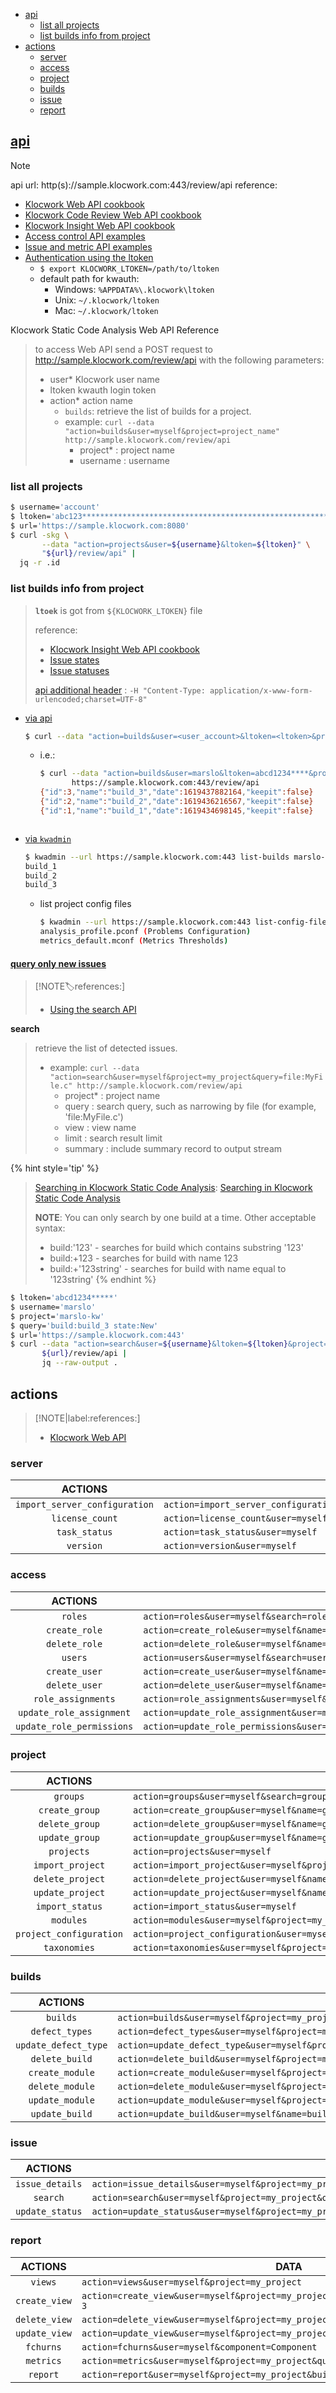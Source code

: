 <!-- START doctoc generated TOC please keep comment here to allow auto update -->
<!-- DON'T EDIT THIS SECTION, INSTEAD RE-RUN doctoc TO UPDATE -->

- [api](#api)
  - [list all projects](#list-all-projects)
  - [list builds info from project](#list-builds-info-from-project)
- [actions](#actions)
  - [server](#server)
  - [access](#access)
  - [project](#project)
  - [builds](#builds)
  - [issue](#issue)
  - [report](#report)

<!-- END doctoc generated TOC please keep comment here to allow auto update -->


## [api](https://docs.roguewave.com/en/klocwork/current/formattingrequeststotheapi1)

> [!NOTE]
> api url: http(s)://sample.klocwork.com:443/review/api
> reference:
> - [Klocwork Web API cookbook](https://docs.roguewave.com/en/klocwork/current/klocworkwebapicookbook)
> - [Klocwork Code Review Web API cookbook](https://help.klocwork.com/current/en-us/concepts/klocworkcrwebapicookbook.htm)
> - [Klocwork Insight Web API cookbook](http://docs.klocwork.com/Insight-10.0/Klocwork_Insight_Web_API_cookbook)
> - [Access control API examples](https://docs.roguewave.com/en/klocwork/2020/examples_webacl)
> - [Issue and metric API examples](https://docs.roguewave.com/en/klocwork/2020/examples2)
> - [Authentication using the ltoken](https://help.klocwork.com/current/en-us/concepts/klocworkltoken.htm)
>   - `$ export KLOCWORK_LTOKEN=/path/to/ltoken`
>   - default path for kwauth:
>     - Windows: `%APPDATA%\.klocwork\ltoken`
>     - Unix: `~/.klocwork/ltoken`
>     - Mac: `~/.klocwork/ltoken`

Klocwork Static Code Analysis Web API Reference
> to access Web API send a POST request to http://sample.klocwork.com/review/api with the following parameters:
> - user*     Klocwork user name
> - ltoken    kwauth login token
> - action*   action name
>   - `builds`: retrieve the list of builds for a project.
>   - example: `curl --data "action=builds&user=myself&project=project_name" http://sample.klocwork.com/review/api`
>     - project* : project name
>     - username : username

### list all projects
```bash
$ username='account'
$ ltoken='abc123**********************************************************'
$ url='https://sample.klocwork.com:8080'
$ curl -skg \
       --data "action=projects&user=${username}&ltoken=${ltoken}" \
       "${url}/review/api" |
  jq -r .id
```

### list builds info from project
> **`ltoek`** is got from `${KLOCWORK_LTOKEN}` file
>
> reference:
> - [Klocwork Insight Web API cookbook](http://docs.klocwork.com/Insight-10.0/Klocwork_Insight_Web_API_cookbook)
> - [Issue states](https://docs.roguewave.com/en/klocwork/2020/issuestates)
> - [Issue statuses](https://docs.roguewave.com/en/klocwork/current/issuestatuses)
>
> [api additional header](https://docs.roguewave.com/en/klocwork/current/formattingrequeststotheapi1) : `-H "Content-Type: application/x-www-form-urlencoded;charset=UTF-8"`

- [via api](https://stackoverflow.com/a/28774031/2940319)
  ```bash
  $ curl --data "action=builds&user=<user_account>&ltoken=<ltoken>&project=<projct_name>" http://sample.klocwork.com/review/api
  ```
  - i.e.:
    ```bash
    $ curl --data "action=builds&user=marslo&ltoken=abcd1234****&project=marslo-kw" \
           https://sample.klocwork.com:443/review/api
    {"id":3,"name":"build_3","date":1619437882164,"keepit":false}
    {"id":2,"name":"build_2","date":1619436216567,"keepit":false}
    {"id":1,"name":"build_1","date":1619434698145,"keepit":false}
  ```

- [via `kwadmin`](https://docs.roguewave.com/en/klocwork/current/kwadmin)
  ```bash
  $ kwadmin --url https://sample.klocwork.com:443 list-builds marslo-kw
  build_1
  build_2
  build_3
  ```
  - list project config files
    ```bash
    $ kwadmin --url https://sample.klocwork.com:443 list-config-files marslo-kw
    analysis_profile.pconf (Problems Configuration)
    metrics_default.mconf (Metrics Thresholds)
    ```

#### [query only new issues](https://stackoverflow.com/a/28774031/2940319)
> [!NOTE:label:references:]
> - [Using the search API](https://bullwhip.physio-control.com/documentation/help/concepts/usingthesearchapi.htm)

**search**
> retrieve the list of detected issues.
> - example: `curl --data "action=search&user=myself&project=my_project&query=file:MyFile.c" http://sample.klocwork.com/review/api`
>   - project* : project name
>   - query    : search query, such as narrowing by file (for example, 'file:MyFile.c')
>   - view     : view name
>   - limit    : search result limit
>   - summary  : include summary record to output stream

{% hint style='tip' %}
> [Searching in Klocwork Static Code Analysis](https://bullwhip.physio-control.com/documentation/help/concepts/searchinginklocworksca.htm#concept955):
> [Searching in Klocwork Static Code Analysis](https://help.klocwork.com/current/en-us/concepts/searchinginklocworksca.htm)
>
> **NOTE**: You can only search by one build at a time. Other acceptable syntax:
> - build:'123' - searches for build which contains substring '123'
> - build:+123 - searches for build with name 123
> - build:+'123string' - searches for build with name equal to '123string'
{% endhint %}

```bash
$ ltoken='abcd1234*****'
$ username='marslo'
$ project='marslo-kw'
$ query='build:build_3 state:New'
$ url='https://sample.klocwork.com:443'
$ curl --data "action=search&user=${username}&ltoken=${ltoken}&project=${project}&query=${query}" \
       ${url}/review/api |
       jq --raw-output .
```

## actions

> [!NOTE|label:references:]
> - [Klocwork Web API](./klocwork_web_api.html)

### server
|            ACTIONS            | DATA                                                                                                                 |
|:-----------------------------:|----------------------------------------------------------------------------------------------------------------------|
| `import_server_configuration` | `action=import_server_configuration&user=myself&sourceURL=http://oldserver:8080&sourceAdmin=user&sourcePassword=pwd` |
|        `license_count`        | `action=license_count&user=myself&feature=kwadmin10`                                                                 |
|         `task_status`         | `action=task_status&user=myself`                                                                                     |
|           `version`           | `action=version&user=myself`                                                                                         |

### access
|          ACTIONS          | DATA                                                                                                                                                                                                                                                                                                                                                                                                                                                                                                                                                                |
|:-------------------------:|---------------------------------------------------------------------------------------------------------------------------------------------------------------------------------------------------------------------------------------------------------------------------------------------------------------------------------------------------------------------------------------------------------------------------------------------------------------------------------------------------------------------------------------------------------------------|
|          `roles`          | `action=roles&user=myself&search=rolename`                                                                                                                                                                                                                                                                                                                                                                                                                                                                                                                          |
|       `create_role`       | `action=create_role&user=myself&name=myrole&create_project=true&manage_roles=false&change_issue_status=true&allowed_status_transitions=Any,Analyze;Analyze,Fix`                                                                                                                                                                                                                                                                                                                                                                                                     |
|       `delete_role`       | `action=delete_role&user=myself&name=my_role`                                                                                                                                                                                                                                                                                                                                                                                                                                                                                                                       |
|          `users`          | `action=users&user=myself&search=username&limit=1000`                                                                                                                                                                                                                                                                                                                                                                                                                                                                                                               |
|       `create_user`       | `action=create_user&user=myself&name=user_name&password=thepassword`                                                                                                                                                                                                                                                                                                                                                                                                                                                                                                |
|       `delete_user`       | `action=delete_user&user=myself&name=user_name`                                                                                                                                                                                                                                                                                                                                                                                                                                                                                                                     |
|     `role_assignments`    | `action=role_assignments&user=myself&search=rolename`                                                                                                                                                                                                                                                                                                                                                                                                                                                                                                               |
|  `update_role_assignment` | `action=update_role_assignment&user=myself&name=myrole&project=myproject&account=jdoe&group=false&remove=falseaction=update_role_assignment&user=myself&name=myrole&project=myproject&account=jdoe&group=false&remove=falseaction=update_role_assignment&user=myself&name=myrole&project=myproject&account=jdoe&group=false&remove=falseaction=update_role_assignment&user=myself&name=myrole&project=myproject&account=jdoe&group=false&remove=falseaction=update_role_assignment&user=myself&name=myrole&project=myproject&account=jdoe&group=false&remove=false` |
| `update_role_permissions` | `action=update_role_permissions&user=myself&name=myrole&create_project=true&manage_roles=false&change_issue_status=true&allowed_status_transitions=Any,Analyze;Analyze,Fix`                                                                                                                                                                                                                                                                                                                                                                                         |

### project
|         ACTIONS         | DATA                                                                                                                       |
|:-----------------------:|----------------------------------------------------------------------------------------------------------------------------|
|         `groups`        | `action=groups&user=myself&search=groupname&limit=1000`                                                                    |
|      `create_group`     | `action=create_group&user=myself&name=group_name&users=User1,User2`                                                        |
|      `delete_group`     | `action=delete_group&user=myself&name=group_name`                                                                          |
|      `update_group`     | `action=update_group&user=myself&name=group_name&users=User1,User2`                                                        |
|        `projects`       | `action=projects&user=myself`                                                                                              |
|     `import_project`    | `action=import_project&user=myself&project=my_project&sourceURL=http://oldserver:8080&sourceAdmin=user&sourcePassword=pwd` |
|     `delete_project`    | `action=delete_project&user=myself&name=my_project`                                                                        |
|     `update_project`    | `action=update_project&user=myself&name=myproject&new_name=my_project`                                                     |
|     `import_status`     | `action=import_status&user=myself`                                                                                         |
|        `modules`        | `action=modules&user=myself&project=my_project`                                                                            |
| `project_configuration` | `action=project_configuration&user=myself&project=my_project&build=build_name`                                             |
|       `taxonomies`      | `action=taxonomies&user=myself&project=my_project`                                                                         |

### builds
|        ACTIONS       | DATA                                                                                                                      |
|:--------------------:|---------------------------------------------------------------------------------------------------------------------------|
|       `builds`       | `action=builds&user=myself&project=my_project`                                                                            |
|    `defect_types`    | `action=defect_types&user=myself&project=my_project`                                                                      |
| `update_defect_type` | `action=update_defect_type&user=myself&project=my_project&code=ECC.EMPTY&enabled=false`                                   |
|    `delete_build`    | `action=delete_build&user=myself&project=my_project&name=build_1`                                                         |
|    `create_module`   | `action=create_module&user=myself&project=my_project&name=test&allow_all=true&paths="**/test/*"`                          |
|    `delete_module`   | `action=delete_module&user=myself&project=my_project&name=my_module`                                                      |
|    `update_module`   | `action=update_module&user=myself&project=my_project&name=test&new_name=aux&allow_all=true&paths="**/test/*,**/assert/*"` |
|    `update_build`    | `action=update_build&user=myself&name=build_1&new_name=build_03_11_2011`                                                  |

### issue
|     ACTIONS     | DATA                                                                                                                     |
|:---------------:|--------------------------------------------------------------------------------------------------------------------------|
| `issue_details` | `action=issue_details&user=myself&project=my_project&id=650`                                                             |
|     `search`    | `action=search&user=myself&project=my_project&query=file:MyFile.c`                                                       |
| `update_status` | `action=update_status&user=myself&project=my_project&ids=ids_list&status=new_status&comment=new_comment&owner=new_owner` |

### report
|    ACTIONS    | DATA                                                                                 |
|:-------------:|--------------------------------------------------------------------------------------|
|    `views`    | `action=views&user=myself&project=my_project`                                        |
| `create_view` | `action=create_view&user=myself&project=my_project&name=critical&query=severity:1-3` |
| `delete_view` | `action=delete_view&user=myself&project=my_project&name=my_view`                     |
| `update_view` | `action=update_view&user=myself&project=my_project&tags=c,security&name=my_view`     |
|   `fchurns`   | `action=fchurns&user=myself&component=Component`                                     |
|   `metrics`   | `action=metrics&user=myself&project=my_project&query=file:MyFile.c`                  |
|    `report`   | `action=report&user=myself&project=my_project&build=build_1&x=Category&y=Component`  |
